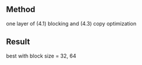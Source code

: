 ## Method 
one layer of (4.1) blocking and (4.3) copy optimization

## Result
best with block size = 32, 64 

